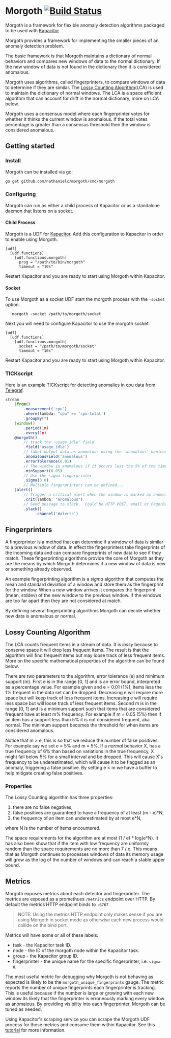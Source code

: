
Morgoth [![Build Status](https://travis-ci.org/nathanielc/morgoth.svg?branch=master)](https://travis-ci.org/nathanielc/morgoth)
=======

Morgoth is a framework for flexible anomaly detection algorithms packaged to be used with [Kapacitor](https://github.com/influxdata/kapacitor/)

Morgoth provides a framework for implementing the smaller pieces of an anomaly detection problem.

The basic framework is that Morgoth maintains a dictionary of normal behaviors and compares new windows of data to the normal dictionary.
If the new window of data is not found in the dictionary then it is considered anomalous.

Morgoth uses algorithms, called fingerprinters, to compare windows of data to determine if they are similar.
The [Lossy Counting Algorithm](http://www.vldb.org/conf/2002/S10P03.pdf)(LCA) is used to maintain the dictionary of normal windows.
The LCA is a space efficient algorithm that can account for drift in the normal dictionary, more on LCA below.

Morgoth uses a consensus model where each fingerprinter votes for whether it thinks the current window is anomalous.
If the total votes percentage is greater than a consensus threshold then the window is considered anomalous.

## Getting started

### Install

Morgoth can be installed via go:

```sh
go get github.com/nathanielc/morgoth/cmd/morgoth
```

### Configuring

Morgoth can run as either a child process of Kapacitor or as a standalone daemon that listens on a socket.

#### Child Process

Morgoth is a UDF for [Kapacitor](https://github.com/influxdata/kapacitor).
Add this configuration to Kapacitor in order to enable using Morgoth.

```
[udf]
  [udf.functions]
    [udf.functions.morgoth]
      prog = "/path/to/bin/morgoth"
      timeout = "10s"
```

Restart Kapacitor and you are ready to start using Morgoth within Kapacitor.

#### Socket

To use Morgoth as a socket UDF start the morgoth process with the `-socket` option.

```
   morgoth -socket /path/to/morgoth/socket
```

Next you will need to configure Kapacitor to use the morgoth socket.

```
[udf]
  [udf.functions]
    [udf.functions.morgoth]
      socket = "/path/to/morgoth/socket"
      timeout = "10s"
```

Restart Kapacitor and you are ready to start using Morgoth within Kapacitor.


### TICKscript

Here is an example TICKscript for detecting anomalies in cpu data from [Telegraf](https://github.com/influxdata/telegraf).

```javascript
stream
    |from()
        .measurement('cpu')
        .where(lambda: "cpu" == 'cpu-total')
        .groupBy(*)
    |window()
        .period(1m)
        .every(1m)
    @morgoth()
        // track the 'usage_idle' field
        .field('usage_idle')
        // label output data as anomalous using the 'anomalous' boolean field.
        .anomalousField('anomalous')
        .errorTolerance(0.01)
        // The window is anomalous if it occurs less the 5% of the time.
        .minSupport(0.05)
        // Use the sigma fingerprinter
        .sigma(3.0)
        // Multiple fingerprinters can be defined...
    |alert()
        // Trigger a critical alert when the window is marked as anomalous.
        .crit(lambda: "anomalous")
        // Send message to slack.  Could be HTTP POST, email or PagerDuty.
        .slack()
             .channel('#alerts')
```


## Fingerprinters

A fingerprinter is a method that can determine if a window of data is similar to a previous window of data.
In effect the fingerprinters take fingerprints of the incoming data and can compare fingerprints of new data to see if they match.
These fingerprinting algorithms provide the core of Morgoth as they are the means by which Morgoth determines if a new window of data is new or something already observed.

An example fingerprinting algorithm is a *sigma* algorithm that computes the mean and standard deviation of a window and store them as the fingerprint for the window.
When a new window arrives it compares the fingerprint (mean, stddev) of the new window to the previous window.
If the windows are too far apart then they are not considered at match.

By defining several fingerprinting algorithms Morgoth can decide whether new data is anomalous or normal.

## Lossy Counting Algorithm

The LCA counts frequent items in a stream of data.
It is *lossy* because to conserve space it will drop less frequent items.
The result is that the algorithm will find frequent items but may loose track of less frequent items.
More on the specific mathematical properties of the algorithm can be found below.

There are two parameters to the algorithm, error tolerance (e) and minimum support (m).
First e is in the range [0, 1] and is an error bound, interpreted as a percentage value.
For example given and e = 0.01 (1%), items less the 1% frequent in the data set can be dropped.
Decreasing e will require more space but will keep track of less frequent items.
Increasing e will require less space but will loose track of less frequent items.
Second m is in the range [0, 1] and is a minimum support such that items that are considered frequent have at least m% frequency.
For example if m = 0.05 (5%) then if an item has a support less than 5% it is not considered frequent, aka normal.
The minimum support becomes the threshold for when items are considered anomalous.

Notice that m > e, this is so that we reduce the number of false positives.
For example say we set e = 5% and m = 5%.
If a *normal* behavior X, has a true frequency of 6% than based on variations in the true frequency, X might fall below 5% for a small interval and be dropped.
This will cause X's frequency to be underestimated, which will cause it to be flagged as an anomaly, triggering a false positive.
By setting e < m we have a buffer to help mitigate creating false positives.


### Properties

The Lossy Counting algorithm has three properties:

1. there are no false negatives,
2. false positives are guaranteed to have a frequency of at least (m - e)*N,
3. the frequency of an item can underestimated by at most e*N,

where N is the number of items encountered.

The space requirements for the algorithm are at most (1 / e) * log(e*N).
It has also been show that if the item with low frequency are uniformly random than the space requirements are no more than 7 / e.
This means that as Morgoth continues to processes windows of data its memory usage will grow as the log of the number of windows and can reach a stable upper bound.

## Metrics

Morgoth exposes metrics about each detector and fingerprinter.
The metrics are exposed as a promethues `/metrics` endpoint over HTTP.
By default the metrics HTTP endpoint binds to `:6767`.

>NOTE: Using the metrics HTTP endpoint only makes sense if you are using Morgoth in socket mode as otherwise each new process would collide on the bind port.

Metrics will have some or all of these labels:

* task - the Kapacitor task ID.
* node - the ID of the morgoth node within the Kapacitor task.
* group - the Kapacitor group ID.
* fingerprinter - the unique name for the specific fingerprinter, i.e. `sigma-0`.


The most useful metric for debugging why Morgoth is not behaving as expected is likely to be the `morgoth_unique_fingerprints` gauge.
The metric reports the number of unique fingerprints each fingerprinter is tracking.
This is useful because if the number is large or growing with each new window its likely that the fingerprinter is erroneously marking every window as anomalous.
By providing visibility into each fingerprinter, Morgoth can be tuned as needed.

Using Kapacitor's scraping service you can scrape the Morgoth UDF process for these metrics and consume them within Kapacitor.
See this [tutorial](https://docs.influxdata.com/kapacitor/latest/pull_metrics/scraping-and-discovery/) for more information.

